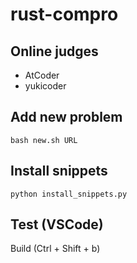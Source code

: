 # rust-compro

## Online judges
- AtCoder
- yukicoder

## Add new problem
```
bash new.sh URL
```

## Install snippets
```
python install_snippets.py
```

## Test (VSCode)
Build (Ctrl + Shift + b)

